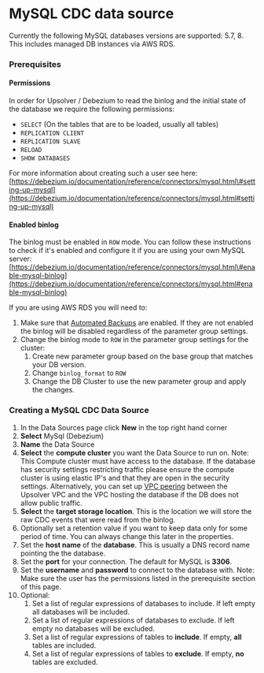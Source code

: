 # MySQL CDC data source

Currently the following MySQL databases versions are supported: 5.7, 8. This includes managed DB instances via AWS RDS.

### Prerequisites

#### Permissions

In order for Upsolver / Debezium to read the binlog and the initial state of the database we require the following permissions:

* `SELECT` \(On the tables that are to be loaded, usually all tables\)
* `REPLICATION CLIENT`
* `REPLICATION SLAVE`
* `RELOAD`
* `SHOW DATABASES`

For more information about creating such a user see here: [https://debezium.io/documentation/reference/connectors/mysql.html\#setting-up-mysql](https://debezium.io/documentation/reference/connectors/mysql.html#setting-up-mysql)

#### Enabled binlog

The binlog must be enabled in `ROW` mode. You can follow these instructions to check if it's enabled and configure it if you are using your own MySQL server: [https://debezium.io/documentation/reference/connectors/mysql.html\#enable-mysql-binlog](https://debezium.io/documentation/reference/connectors/mysql.html#enable-mysql-binlog)

If you are using AWS RDS you will need to:

1. Make sure that [Automated Backups](https://docs.aws.amazon.com/AmazonRDS/latest/UserGuide/USER_WorkingWithAutomatedBackups.html) are enabled. If they are not enabled the binlog will be disabled regardless of the parameter group settings.
2. Change the binlog mode to `ROW` in the parameter group settings for the cluster:
   1. Create new parameter group based on the base group that matches your DB version.
   2. Change `binlog_format` to `ROW`
   3. Change the DB Cluster to use the new parameter group and apply the changes. 

### Creating a MySQL CDC Data Source

1. In the Data Sources page click **New** in the top right hand corner
2. **Select** MySql \(Debezium\)
3. **Name** the Data Source
4. **Select** the **compute cluster** you want the Data Source to run on.  Note: This Compute cluster must have access to the database. If the database has security settings restricting traffic please ensure the compute cluster is using elastic IP's and that they are open in the security settings. Alternatively, you can set up [VPC peering](../../getting-started/upsolver-aws-deployment-guide/vpc-peering.md) between the Upsolver VPC and the VPC hosting the database if the DB does not allow public traffic.
5. **Select** the **target storage location**. This is the location we will store the raw CDC events that were read from the binlog. 
6. Optionally set a retention value if you want to keep data only for some period of time. You can always change this later in the properties.
7. Set the **host name** of the **database**. This is usually a DNS record name pointing the the database. 
8. Set the **port** for your connection. The default for MySQL is **3306**.
9. Set the **username** and **password** to connect to the database with. Note: Make sure the user has the permissions listed in the prerequisite section of this page. 
10. Optional:
    1. Set a list of regular expressions of databases to include. If left empty all databases will be included. 
    2. Set a list of regular expressions of databases to exclude. If left empty no databases will be excluded.
    3. Set a list of regular expressions of tables to **include**. If empty, **all** tables are included.
    4. Set a list of regular expressions of tables to **exclude**. If empty, **no** tables are excluded.


